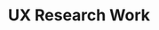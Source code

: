 ---
title: UX Research Work
layout: layouts/work-index.html
description: UX  Research case studies
collectionName: uxr
permalink: 'work/type/ux-research-work/'
eleventyExcludeFromCollections: true
---